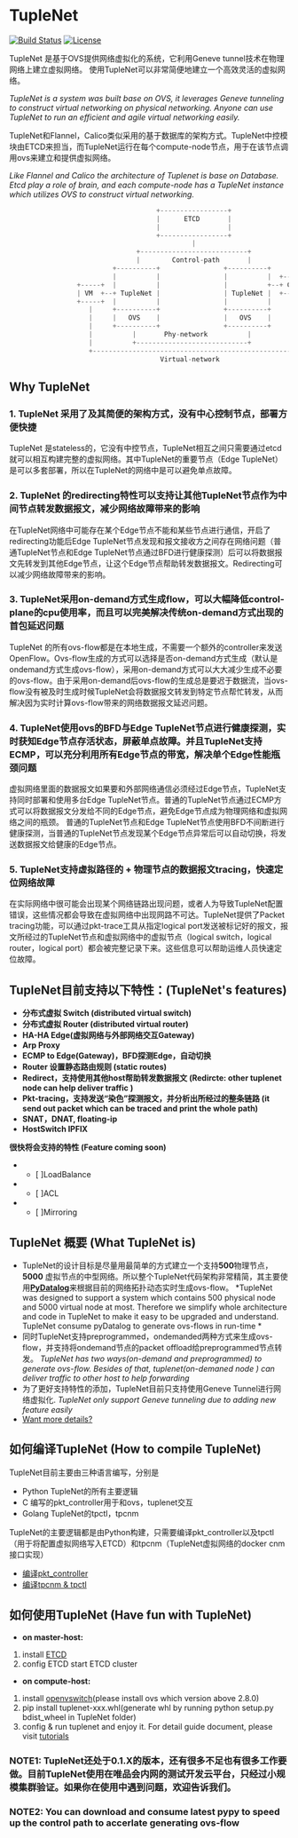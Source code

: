 # TupleNet

[![Build Status](https://www.travis-ci.org/vipshop/TupleNet.svg?branch=master)](https://www.travis-ci.org/vipshop/TupleNet)
[![License](https://img.shields.io/badge/license-Apache--2.0-blue.svg)](http://www.apache.org/licenses/LICENSE-2.0)

TupleNet 是基于OVS提供网络虚拟化的系统，它利用Geneve tunnel技术在物理网络上建立虚拟网络。 使用TupleNet可以非常简便地建立一个高效灵活的虚拟网络。

*TupleNet is a system was built base on OVS, it leverages Geneve tunneling to construct virtual networking on physical networking.  Anyone can use TupleNet to run an efficient and agile virtual networking easily.*

TupleNet和Flannel，Calico类似采用的基于数据库的架构方式。TupleNet中控模块由ETCD来担当，而TupleNet运行在每个compute-node节点，用于在该节点调用ovs来建立和提供虚拟网络。

*Like Flannel and Calico the architecture of Tuplenet is base on Database. Etcd play a role of brain, and each compute-node has a TupleNet instance which utilizes OVS to construct virtual networking.*

``` python
                                     +-----------------+
                                     |      ETCD       |
                                     |                 |
                                     +-----------------+
                                              |
                                +---------------------------+
                                |        Control-path       |
                          +----------+                +----------+
                          |          |                |          |  +-------------+
                 +-----+  |          |                |          +--+ Container   |
                 | VM  +--+ TupleNet |                | TupleNet |  +-------------+
                 +-----+  |          |                |          |         |
                    |     +----------+                +----------+         |
                    |     |   OVS    |                |   OVS    |         |
                    |     +----------+                +----------+         |
                    |          |       Phy-network          |              |
                    |          +----------------------------+              |
                    +------------------------------------------------------+
                                      Virtual-network


```

## Why TupleNet
### 1. TupleNet 采用了及其简便的架构方式，没有中心控制节点，部署方便快捷
TupleNet 是stateless的，它没有中控节点，TupleNet相互之间只需要通过etcd就可以相互构建完整的虚拟网络。其中TupleNet的重要节点（Edge TupleNet）是可以多套部署，所以在TupleNet的网络中是可以避免单点故障。

### 2. TupleNet 的redirecting特性可以支持让其他TupleNet节点作为中间节点转发数据报文，减少网络故障带来的影响
在TupleNet网络中可能存在某个Edge节点不能和某些节点进行通信，开启了redirecting功能后Edge TupleNet节点发现和报文接收方之间存在网络问题（普通TupleNet节点和Edge TupleNet节点通过BFD进行健康探测）后可以将数据报文先转发到其他Edge节点，让这个Edge节点帮助转发数据报文。Redirecting可以减少网络故障带来的影响。

### 3. TupleNet采用on-demand方式生成flow，可以大幅降低control-plane的cpu使用率，而且可以完美解决传统on-demand方式出现的首包延迟问题
TupleNet 的所有ovs-flow都是在本地生成，不需要一个额外的controller来发送OpenFlow。Ovs-flow生成的方式可以选择是否on-demand方式生成（默认是ondemand方式生成ovs-flow），采用on-demand方式可以大大减少生成不必要的ovs-flow。由于采用on-demand后ovs-flow的生成总是要迟于数据流，当ovs-flow没有被及时生成时候TupleNet会将数据报文转发到特定节点帮忙转发，从而解决因为实时计算ovs-flow带来的网络数据报文延迟问题。

### 4. TupleNet使用ovs的BFD与Edge TupleNet节点进行健康探测，实时获知Edge节点存活状态，屏蔽单点故障。并且TupleNet支持ECMP，可以充分利用所有Edge节点的带宽，解决单个Edge性能瓶颈问题
 虚拟网络里面的数据报文如果要和外部网络通信必须经过Edge节点，TupleNet支持同时部署和使用多台Edge TupleNet节点。普通的TupleNet节点通过ECMP方式可以将数据报文分发给不同的Edge节点，避免Edge节点成为物理网络和虚拟网络之间的瓶颈。
普通的TupleNet节点和Edge TupleNet节点使用BFD不间断进行健康探测，当普通的TupleNet节点发现某个Edge节点异常后可以自动切换，将发送数据报文给健康的Edge节点。

### 5. TupleNet支持虚拟路径的 + 物理节点的数据报文tracing，快速定位网络故障
在实际网络中很可能会出现某个网络链路出现问题，或者人为导致TupleNet配置错误，这些情况都会导致在虚拟网络中出现网路不可达。TupleNet提供了Packet tracing功能，可以通过pkt-trace工具从指定logical port发送被标记好的报文，报文所经过的TupleNet节点和虚拟网络中的虚拟节点（logical switch，logical router，logical port）都会被完整记录下来。这些信息可以帮助运维人员快速定位故障。


## TupleNet目前支持以下特性：(TupleNet's features)
- **分布式虚拟 Switch  (distributed virtual switch)**
- **分布式虚拟 Router (distributed virtual router)**
- **HA-HA Edge(虚拟网络与外部网络交互Gateway)**
- **Arp Proxy**
- **ECMP to Edge(Gateway)，BFD探测Edge，自动切换**
- **Router 设置静态路由规则 (static routes)**
- **Redirect，支持使用其他host帮助转发数据报文 (Redircte: other tuplenet node can help deliver traffic )**
- **Pkt-tracing，支持发送“染色”探测报文，并分析出所经过的整条链路  (it send out packet which can be traced and print the whole path)**
- **SNAT，DNAT, floating-ip**
- **HostSwitch IPFIX**

**很快将会支持的特性 (Feature coming soon)**
- - [ ]LoadBalance
- - [ ]ACL
- - [ ]Mirroring


## TupleNet 概要 (What TupleNet is)
- TupleNet的设计目标是尽量用最简单的方式建立一个支持**500**物理节点，**5000** 虚拟节点的中型网络。所以整个TupleNet代码架构非常精简，其主要使用[**PyDatalog**](https://sites.google.com/site/pydatalog/home)来根据目前的网络拓扑动态实时生成ovs-flow。 *TupleNet was designed to support a system which contains 500 physical node and 5000 virtual node at most. Therefore we simplify whole architecture and code in TupleNet to make it easy to be upgraded and understand. TupleNet consume pyDatalog to generate ovs-flows in run-time *
- 同时TupleNet支持preprogrammed，ondemanded两种方式来生成ovs-flow，并支持将ondemand节点的packet offload给preprogrammed节点转发。 *TupleNet has two ways(on-demand and preprogrammed) to generate ovs-flow. Besides of that, tuplenet(on-demaned node ) can deliver traffic to other host to help forwarding*
- 为了更好支持特性的添加，TupleNet目前只支持使用Geneve Tunnel进行网络虚拟化.   *TupleNet only support Geneve tunneling due to adding new feature easily*
- [Want more details?](/Architecture.md)

## 如何编译TupleNet  (How to compile TupleNet)
TupleNet目前主要由三种语言编写，分别是
- Python  TupleNet的所有主要逻辑
- C  编写的pkt_controller用于和ovs，tuplenet交互
- Golang TupleNet的tpctl，tpcnm

TupleNet的主要逻辑都是由Python构建，只需要编译pkt_controller以及tpctl（用于将配置虚拟网络写入ETCD）和tpcnm（TupleNet虚拟网络的docker cnm接口实现）
- [编译pkt_controller](/src/tuplenet/pkt_controller/README.md)
- [编译tpcnm & tpctl](/src/control/README.md)


## 如何使用TupleNet  (Have fun with TupleNet)
- **on master-host:**
1. install [ETCD](https://coreos.com/etcd/)
2. config ETCD start ETCD cluster
- **on compute-host:**
1. install [openvswitch](https://www.openvswitch.org/)(please install ovs which version above 2.8.0)
2. pip install tuplenet-xxx.whl(generate whl by running python setup.py  bdist_wheel in TupleNet folder)
3. config & run tuplenet and enjoy it. For detail guide document, please visit [tutorials](/tutorials/README.md)

### NOTE1: TupleNet还处于0.1.X的版本，还有很多不足也有很多工作要做。目前TupleNet使用在唯品会内网的测试开发云平台，只经过小规模集群验证。如果你在使用中遇到问题，欢迎告诉我们。
### NOTE2: You can download and consume latest pypy to speed up the control path to accerlate generating ovs-flow
